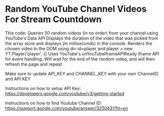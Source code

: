 # Random YouTube Channel Videos For Stream Countdown

This code:
Queries 50 random videos (in no order) from your channel using YouTube's Data API
Displays the duration of the video that was picked from the array store and displays (in milliseconds) in the console.
Renders the chosen video to the DOM using div id=player and  player = new YT.Player('player', {}
Uses YouTube's onYouTubeIframeAPIReady iframe API for event handling.
Will wait for the end of the random video, and will then refresh the page and repeat.  

Make sure to update API_KEY and CHANNEL_KEY with your own ChannelID and API KEY

Instructions on how to setup API Key:
https://developers.google.com/youtube/v3/getting-started

Instructions on how to find Youtube Channel ID:
https://support.google.com/youtube/answer/3250431?hl=en
